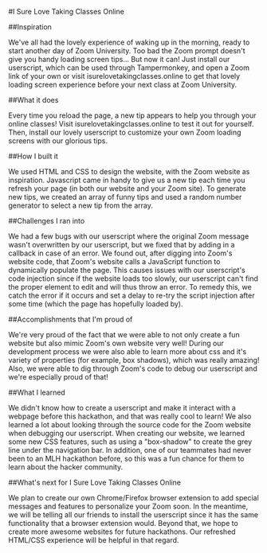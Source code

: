 #I Sure Love Taking Classes Online

##Inspiration

We've all had the lovely experience of waking up in the morning, ready to start another day of Zoom University. Too bad the Zoom prompt doesn't give you handy loading screen tips... But now it can! Just install our userscript, which can be used through Tampermonkey, and open a Zoom link of your own or visit isurelovetakingclasses.online to get that lovely loading screen experience before your next class at Zoom University.


##What it does

Every time you reload the page, a new tip appears to help you through your online classes! Visit isurelovetakingclasses.online to test it out for yourself. Then, install our lovely userscript to customize your own Zoom loading screens with our glorious tips.


##How I built it

We used HTML and CSS to design the website, with the Zoom website as inspiration. Javascript came in handy to give us a new tip each time you refresh your page (in both our website and your Zoom site). To generate new tips, we created an array of funny tips and used a random number generator to select a new tip from the array.


##Challenges I ran into

We had a few bugs with our userscript where the original Zoom message wasn't overwritten by our userscript, but we fixed that by adding in a callback in case of an error. We found out, after digging into Zoom's website code, that Zoom's website calls a JavaScript function to dynamically populate the page. This causes issues with our userscript's code injection since if the website loads too slowly, our userscript can't find the proper element to edit and will thus throw an error. To remedy this, we catch the error if it occurs and set a delay to re-try the script injection after some time (which the page has hopefully loaded by).


##Accomplishments that I'm proud of

We're very proud of the fact that we were able to not only create a fun website but also mimic Zoom's own website very well! During our development process we were also able to learn more about css and it's variety of properties (for example, box shadows), which was really amazing! Also, we were able to dig through Zoom's code to debug our userscript and we're especially proud of that!


##What I learned

We didn't know how to create a userscript and make it interact with a webpage before this hackathon, and that was really cool to learn! We also learned a lot about looking through the source code for the Zoom website when debugging our userscript. When creating our website, we learned some new CSS features, such as using a "box-shadow" to create the grey line under the navigation bar. In addition, one of our teammates had never been to an MLH hackathon before, so this was a fun chance for them to learn about the hacker community.


##What's next for I Sure Love Taking Classes Online

We plan to create our own Chrome/Firefox browser extension to add special messages and features to personalize your Zoom soon. In the meantime, we will be telling all our friends to install the userscript since it has the same functionality that a browser extension would. Beyond that, we hope to create more awesome websites for future hackathons. Our refreshed HTML/CSS experience will be helpful in that regard.
